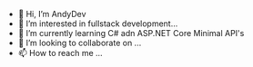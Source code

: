- 👋 Hi, I’m AndyDev
- 👀 I’m interested in fullstack development...
- 🌱 I’m currently learning C# adn ASP.NET Core Minimal API's
- 💞️ I’m looking to collaborate on ...
- 📫 How to reach me ...

<!---
aalbino2022/aalbino2022 is a ✨ special ✨ repository because its `README.md` (this file) appears on your GitHub profile.
You can click the Preview link to take a look at your changes.
--->
